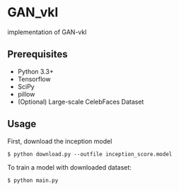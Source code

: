 # GAN_vkl
implementation of GAN-vkl

## Prerequisites

- Python 3.3+
- Tensorflow
- SciPy
- pillow
- (Optional) Large-scale CelebFaces Dataset



## Usage

First, download the inception model

    $ python download.py --outfile inception_score.model
    
To train a model with downloaded dataset:

    $ python main.py
    

  

